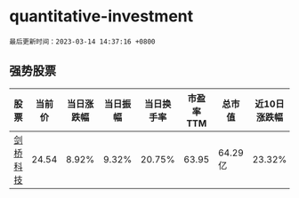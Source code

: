 # quantitative-investment

`最后更新时间：2023-03-14 14:37:16 +0800`

## 强势股票

|股票|当前价|当日涨跌幅|当日振幅|当日换手率|市盈率TTM|总市值|近10日涨跌幅|
|----|----|----|----|----|----|----|----|
|[剑桥科技](https://xueqiu.com/S/SH603083)|24.54|8.92%|9.32%|20.75%|63.95|64.29亿|23.32%|

